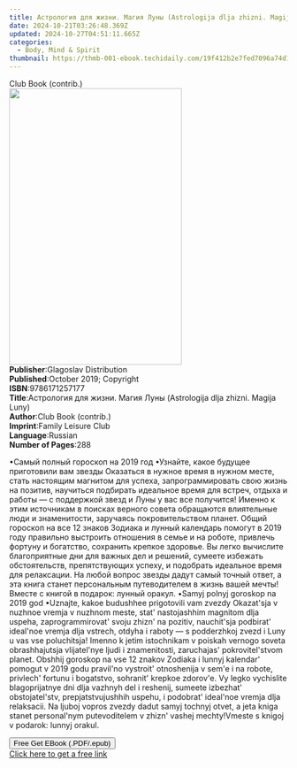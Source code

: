 ```yaml
---
title: Астрология для жизни. Магия Луны (Astrologija dlja zhizni. Magija Luny) | Free Book
date: 2024-10-21T03:26:48.369Z
updated: 2024-10-27T04:51:11.665Z
categories:
  - Body, Mind & Spirit
thumbnail: https://thmb-001-ebook.techidaily.com/19f412b2e7fed7096a74d1d3d967370b2025a66333ade26083ac1a1baaa44b8c.jpg
---
```

<main id="book-container">
  <div class="flex flex-col">
    <div class="book-brief flex-1 py-6 px-4 sm:p-6 md:py-10 md:px-8">
      <!-- brief-->
      <div class="book-brief-main">Club Book (contrib.)</div>
    </div>
    <div
      class="book-meta-info flex-1 grid gap-4 col-start-1 col-end-3 row-start-1 sm:mb-6 sm:grid-cols-4 lg:gap-6 lg:col-start-2 lg:row-end-6 lg:row-span-6 lg:mb-0"
    >
      <div
        class="book-meta-info-left place-content-center mt-4 p-4 text-sm leading-6 col-start-2 col-span-2 dark:text-slate-400"
      >
        <img
          class="w-full h-500 object-cover rounded-lg sm:h-255 sm:col-span-2 lg:col-span-full"
          src="https://img-001-ebook.techidaily.com/abb015f341d94b1320317302b1a8d2986c86b8e3643653b85e423cc21ac56971.jpg"
          alt=""
          width="312"
          height="500"
        />
      </div>
      <div
        class="book-meta-info-right mt-2 col-start-1 row-start-2 col-span-3 self-center"
      >
        <!-- meta data  -->
        <div class="flex flex-col px-4 md:px-8">
          <div class="flex-1">
            <strong>Publisher</strong>:<span class="px-2"
              >Glagoslav Distribution</span
            >
          </div>
          <div class="flex-1">
            <strong>Published</strong>:<span class="px-2"
              >October 2019; Copyright</span
            >
          </div>
          <div class="flex-1">
            <strong>ISBN</strong>:<span class="px-2">9786171257177</span>
          </div>
          <div class="flex-1">
            <strong>Title</strong>:<span class="px-2"
              >Астрология для жизни. Магия Луны (Astrologija dlja zhizni. Magija
              Luny)</span
            >
          </div>
          <div class="flex-1">
            <strong>Author</strong>:<span class="px-2"
              >Club Book (contrib.)</span
            >
          </div>
          <div class="flex-1">
            <strong>Imprint</strong>:<span class="px-2"
              >Family Leisure Club</span
            >
          </div>
          <div class="flex-1">
            <strong>Language</strong>:<span class="px-2">Russian</span>
          </div>
          <div class="flex-1">
            <strong>Number of Pages</strong>:<span class="px-2">288</span>
          </div>
        </div>
      </div>
    </div>
    <div class="book-description flex-1 py-6 px-4 sm:p-6 md:py-10 md:px-8">
      <div class="book-description-main">
        <div accordion-content="" id="description">
          <p>
            •Самый полный гороскоп на 2019 год •Узнайте, какое будущее
            приготовили вам звезды Оказаться в нужное время в нужном месте,
            стать настоящим магнитом для успеха, запрограммировать свою жизнь на
            позитив, научиться подбирать идеальное время для встреч, отдыха и
            работы — с поддержкой звезд и Луны у вас все получится! Именно к
            этим источникам в поисках верного совета обращаются влиятельные люди
            и знаменитости, заручаясь покровительством планет. Общий гороскоп на
            все 12 знаков Зодиака и лунный календарь помогут в 2019 году
            правильно выстроить отношения в семье и на роботе, привлечь фортуну
            и богатство, сохранить крепкое здоровье. Вы легко вычислите
            благоприятные дни для важных дел и решений, сумеете избежать
            обстоятельств, препятствующих успеху, и подобрать идеальное время
            для релаксации. На любой вопрос звезды дадут самый точный ответ, а
            эта книга станет персональным путеводителем в жизнь вашей
            мечты!Вместе с книгой в подарок: лунный оракул. •Samyj polnyj
            goroskop na 2019 god •Uznajte, kakoe budushhee prigotovili vam
            zvezdy Okazat'sja v nuzhnoe vremja v nuzhnom meste, stat'
            nastojashhim magnitom dlja uspeha, zaprogrammirovat' svoju zhizn' na
            pozitiv, nauchit'sja podbirat' ideal'noe vremja dlja vstrech, otdyha
            i raboty — s podderzhkoj zvezd i Luny u vas vse poluchitsja! Imenno
            k jetim istochnikam v poiskah vernogo soveta obrashhajutsja
            vlijatel'nye ljudi i znamenitosti, zaruchajas' pokrovitel'stvom
            planet. Obshhij goroskop na vse 12 znakov Zodiaka i lunnyj kalendar'
            pomogut v 2019 godu pravil'no vystroit' otnoshenija v sem'e i na
            robote, privlech' fortunu i bogatstvo, sohranit' krepkoe zdorov'e.
            Vy legko vychislite blagoprijatnye dni dlja vazhnyh del i reshenij,
            sumeete izbezhat' obstojatel'stv, prepjatstvujushhih uspehu, i
            podobrat' ideal'noe vremja dlja relaksacii. Na ljuboj vopros zvezdy
            dadut samyj tochnyj otvet, a jeta kniga stanet personal'nym
            putevoditelem v zhizn' vashej mechty!Vmeste s knigoj v podarok:
            lunnyj orakul.
          </p>
        </div>
        <div class="accordion-fader"></div>
      </div>
    </div>
    <div class="book-excerpts flex-1 py-6 px-4 sm:p-6 md:py-10 md:px-8"></div>
    <div
      class="book-about-author flex-1 py-6 px-4 sm:p-6 md:py-10 md:px-8"
    ></div>
    <div class="book-free-get flex-1 py-6 px-4 sm:p-6 md:py-10 md:px-8">
      <button
        id="btn-free-get"
        class="bg-blue-500 hover:bg-blue-700 text-white font-bold py-2 px-4 rounded"
      >
        Free Get EBook (.PDF/.epub)
      </button>
      <div id="countdown-display" class="px-2 text-lg mt-2"></div>
      <a
        id="free-link"
        class="hidden bg-blue-500 hover:bg-blue-700 text-white font-bold py-2 px-4 rounded"
        href="https://www.ebooks.com/en-us/book/209812243/astrologija-dlja-zhizni-magija-luny/club-book/"
        target="_blank"
        >Click here to get a free link</a
      >
    </div>
    <script>
      let countdownTime = 0;
      let countdownInterval = null;
      document
        .getElementById('btn-free-get')
        .addEventListener('click', startCountdown);
      function startCountdown() {
        countdownTime = new Date().getTime() + 60000 * 3;
        countdownInterval = setInterval(updateCountdown, 1000);
        document.getElementById('btn-free-get').disabled = true;
        document
          .getElementById('btn-free-get')
          .classList.add('bg-gray-500', 'cursor-not-allowed');
      }
      function updateCountdown() {
        let currentTime = new Date().getTime();
        let timeLeft = countdownTime - currentTime;
        let secondsLeft = Math.floor(timeLeft / 1000);
        document.getElementById('countdown-display').innerHTML =
          `Remaining time: ${secondsLeft} seconds.`;
        if (secondsLeft <= 0) {
          clearInterval(countdownInterval);
          document.getElementById('btn-free-get').classList.add('hidden');
          document.getElementById('free-link').classList.remove('hidden');
          document.getElementById('countdown-display').innerHTML = '';
        }
      }
    </script>
  </div>
</main>

<ins class="adsbygoogle"
      style="display:block"
      data-ad-client="ca-pub-7571918770474297"
      data-ad-slot="8358498916"
      data-ad-format="auto"
      data-full-width-responsive="true"></ins>
    